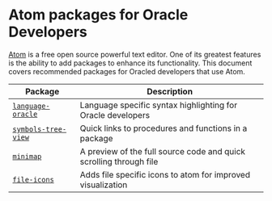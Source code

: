 # Atom packages for Oracle Developers

[Atom](atom.io) is a free open source powerful text editor. One of its greatest features is the ability to add packages to enhance its functionality. This document covers recommended packages for Oracled developers that use Atom.


Package | Description
--- | ---
[`language-oracle`](https://atom.io/packages/language-oracle) | Language specific syntax highlighting for Oracle developers
[`symbols-tree-view`](https://atom.io/packages/symbols-tree-view) | Quick links to procedures and functions in a package
[`minimap`](https://atom.io/packages/minimap) | A preview of the full source code and quick scrolling through file
[`file-icons`](https://atom.io/packages/file-icons) | Adds file specific icons to atom for improved visualization
